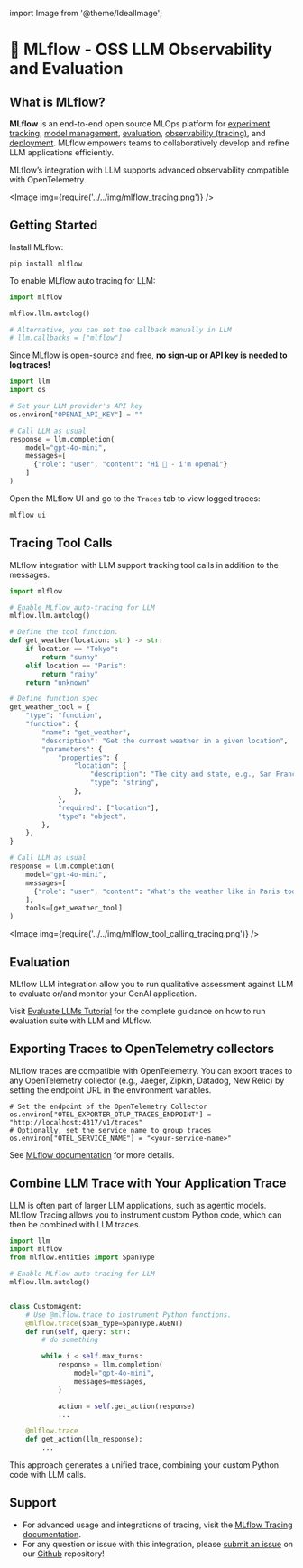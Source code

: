 import Image from '@theme/IdealImage';

# 🔁 MLflow - OSS LLM Observability and Evaluation

## What is MLflow?

**MLflow** is an end-to-end open source MLOps platform for [experiment tracking](https://www.mlflow.org/docs/latest/tracking.html), [model management](https://www.mlflow.org/docs/latest/models.html), [evaluation](https://www.mlflow.org/docs/latest/llms/llm-evaluate/index.html), [observability (tracing)](https://www.mlflow.org/docs/latest/llms/tracing/index.html), and [deployment](https://www.mlflow.org/docs/latest/deployment/index.html). MLflow empowers teams to collaboratively develop and refine LLM applications efficiently.

MLflow’s integration with LLM supports advanced observability compatible with OpenTelemetry.


<Image img={require('../../img/mlflow_tracing.png')} />


## Getting Started

Install MLflow:

```shell
pip install mlflow
```

To enable MLflow auto tracing for LLM:

```python
import mlflow

mlflow.llm.autolog()

# Alternative, you can set the callback manually in LLM
# llm.callbacks = ["mlflow"]
```

Since MLflow is open-source and free, **no sign-up or API key is needed to log traces!**

```python
import llm
import os

# Set your LLM provider's API key
os.environ["OPENAI_API_KEY"] = ""

# Call LLM as usual
response = llm.completion(
    model="gpt-4o-mini",
    messages=[
      {"role": "user", "content": "Hi 👋 - i'm openai"}
    ]
)
```

Open the MLflow UI and go to the `Traces` tab to view logged traces:

```bash
mlflow ui
```

## Tracing Tool Calls

MLflow integration with LLM support tracking tool calls in addition to the messages.

```python
import mlflow

# Enable MLflow auto-tracing for LLM
mlflow.llm.autolog()

# Define the tool function.
def get_weather(location: str) -> str:
    if location == "Tokyo":
        return "sunny"
    elif location == "Paris":
        return "rainy"
    return "unknown"

# Define function spec
get_weather_tool = {
    "type": "function",
    "function": {
        "name": "get_weather",
        "description": "Get the current weather in a given location",
        "parameters": {
            "properties": {
                "location": {
                    "description": "The city and state, e.g., San Francisco, CA",
                    "type": "string",
                },
            },
            "required": ["location"],
            "type": "object",
        },
    },
}

# Call LLM as usual
response = llm.completion(
    model="gpt-4o-mini",
    messages=[
      {"role": "user", "content": "What's the weather like in Paris today?"}
    ],
    tools=[get_weather_tool]
)
```

<Image img={require('../../img/mlflow_tool_calling_tracing.png')} />


## Evaluation

MLflow LLM integration allow you to run qualitative assessment against LLM to evaluate or/and monitor your GenAI application.

Visit [Evaluate LLMs Tutorial](../tutorials/eval_suites.md) for the complete guidance on how to run evaluation suite with LLM and MLflow.


## Exporting Traces to OpenTelemetry collectors

MLflow traces are compatible with OpenTelemetry. You can export traces to any OpenTelemetry collector (e.g., Jaeger, Zipkin, Datadog, New Relic) by setting the endpoint URL in the environment variables.

```
# Set the endpoint of the OpenTelemetry Collector
os.environ["OTEL_EXPORTER_OTLP_TRACES_ENDPOINT"] = "http://localhost:4317/v1/traces"
# Optionally, set the service name to group traces
os.environ["OTEL_SERVICE_NAME"] = "<your-service-name>"
```

See [MLflow documentation](https://mlflow.org/docs/latest/llms/tracing/index.html#using-opentelemetry-collector-for-exporting-traces) for more details.

## Combine LLM Trace with Your Application Trace

LLM is often part of larger LLM applications, such as agentic models. MLflow Tracing allows you to instrument custom Python code, which can then be combined with LLM traces.

```python
import llm
import mlflow
from mlflow.entities import SpanType

# Enable MLflow auto-tracing for LLM
mlflow.llm.autolog()


class CustomAgent:
    # Use @mlflow.trace to instrument Python functions.
    @mlflow.trace(span_type=SpanType.AGENT)
    def run(self, query: str):
        # do something

        while i < self.max_turns:
            response = llm.completion(
                model="gpt-4o-mini",
                messages=messages,
            )

            action = self.get_action(response)
            ...

    @mlflow.trace
    def get_action(llm_response):
        ...
```

This approach generates a unified trace, combining your custom Python code with LLM calls.


## Support

* For advanced usage and integrations of tracing, visit the [MLflow Tracing documentation](https://mlflow.org/docs/latest/llms/tracing/index.html).
* For any question or issue with this integration, please [submit an issue](https://github.com/mlflow/mlflow/issues/new/choose) on our [Github](https://github.com/mlflow/mlflow) repository!